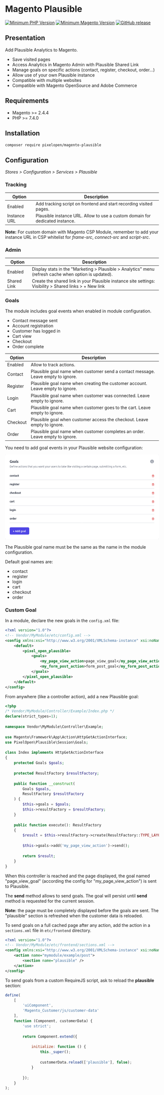 # Magento Plausible

[![Minimum PHP Version](https://img.shields.io/badge/php-%3E%3D%207.4-green)](https://php.net/)
[![Minimum Magento Version](https://img.shields.io/badge/magento-%3E%3D%202.4.4-green)](https://business.adobe.com/products/magento/magento-commerce.html)
[![GitHub release](https://img.shields.io/github/v/release/Pixel-Open/magento-plausible)](https://github.com/Pixel-Open/magento-plausible/releases)

## Presentation

Add Plausible Analytics to Magento.

- Save visited pages
- Access Analytics in Magento Admin with Plausible Shared Link
- Manage goals on specific actions (contact, register, checkout, order...)
- Allow use of your own Plausible instance
- Compatible with multiple websites
- Compatible with Magento OpenSource and Adobe Commerce

## Requirements

- Magento >= 2.4.4
- PHP >= 7.4.0

## Installation

```
composer require pixelopen/magento-plausible
```

## Configuration

*Stores > Configuration > Services > Plausible*

### Tracking

| Option       | Description                                                                  |
|--------------|------------------------------------------------------------------------------|
| Enabled      | Add tracking script on frontend and start recording visited pages.           |
| Instance URL | Plausible instance URL. Allow to use a custom domain for dedicated instance. |

**Note:** For custom domain with Magento CSP Module, remember to add your instance URL in CSP whitelist for *frame-src*, *connect-src* and *script-src*.

### Admin

| Option      | Description                                                                                             |
|-------------|---------------------------------------------------------------------------------------------------------|
| Enabled     | Display stats in the "Marketing > Plausible > Analytics" menu (refresh cache when option is updated).   |
| Shared Link | Create the shared link in your Plausible instance site settings: Visibility > Shared links > + New link |

### Goals

The module includes goal events when enabled in module configuration.

- Contact message sent
- Account registration
- Customer has logged in
- Cart view
- Checkout
- Order complete

| Option   | Description                                                                      |
|----------|----------------------------------------------------------------------------------|
| Enabled  | Allow to track actions.                                                          |
| Contact  | Plausible goal name when customer send a contact message. Leave empty to ignore. |
| Register | Plausible goal name when creating the customer account. Leave empty to ignore.   |
| Login    | Plausible goal name when customer was connected. Leave empty to ignore.          |
| Cart     | Plausible goal name when customer goes to the cart. Leave empty to ignore.       |
| Checkout | Plausible goal when customer access the checkout. Leave empty to ignore.         |
| Order    | Plausible goal name when customer completes an order. Leave empty to ignore.     |

You need to add goal events in your Plausible website configuration:

![Plausible Goals](goals.png)

The Plausible goal name must be the same as the name in the module configuration.

Default goal names are:

- contact
- register
- login
- cart
- checkout
- order

### Custom Goal

In a module, declare the new goals in the `config.xml` file:

```xml
<?xml version="1.0"?>
<!-- Vendor/MyModule/etc/config.xml -->
<config xmlns:xsi="http://www.w3.org/2001/XMLSchema-instance" xsi:noNamespaceSchemaLocation="urn:magento:module:Magento_Store:etc/config.xsd">
    <default>
        <pixel_open_plausible>
            <goals>
                <my_page_view_action>page_view_goal</my_page_view_action>
                <my_form_post_action>form_post_goal</my_form_post_action>
            </goals>
        </pixel_open_plausible>
    </default>
</config>
```

From anywhere (like a controller action), add a new Plausible goal:

```php
<?php
/* Vendor/MyModule/Controller/Example/Index.php */
declare(strict_types=1);

namespace Vendor\MyModule\Controller\Example;

use Magento\Framework\App\Action\HttpGetActionInterface;
use PixelOpen\Plausible\Session\Goals;

class Index implements HttpGetActionInterface
{
    protected Goals $goals;
    
    protected ResultFactory $resultFactory;

    public function __construct(
        Goals $goals,
        ResultFactory $resultFactory
    ) {
        $this->goals = $goals;
        $this->resultFactory = $resultFactory;
    }
    
    public function execute(): ResultFactory
    {
        $result = $this->resultFactory->create(ResultFactory::TYPE_LAYOUT);
        
        $this->goals->add('my_page_view_action')->send();
        
        return $result;
    }
}
```

When this controller is reached and the page displayed, the goal named "page_view_goal" (according the config for "my_page_view_action") is sent to Plausible.

The **send** method allows to send goals. The goal will persist until **send** method is requested for the current session.

**Note:** the page must be completely displayed before the goals are sent. The "plausible" section is refreshed when the customer data is reloaded.

To send goals on a full cached page after any action, add the action in a `sections.xml` file in `etc/frontend` directory.

```xml
<?xml version="1.0"?>
<!-- Vendor/MyModule/etc/frontend/sections.xml -->
<config xmlns:xsi="http://www.w3.org/2001/XMLSchema-instance" xsi:noNamespaceSchemaLocation="urn:magento:module:Magento_Customer:etc/sections.xsd">
    <action name="mymodule/example/post">
        <section name="plausible" />
    </action>
</config>
```

To send goals from a custom RequireJS script, ask to reload the **plausible** section:

```javascript
define(
    [
        'uiComponent',
        'Magento_Customer/js/customer-data'
    ],
    function (Component, customerData) {
        'use strict';

        return Component.extend({

            initialize: function () {
                this._super();
                
                customerData.reload(['plausible'], false);
            }

        });
    }
);
```

